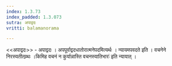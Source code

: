 ```yaml
---
index: 1.3.73
index_padded: 1.3.073
sutra: अपाद्वदः
vritti: balamanorama

---
```

<<अपाद्वदः>> - अपाद्वदः । अपपूर्वाद्वदधातोरात्मनेपदमित्यर्थः । न्यायमपवदते इति । वचनेने निरस्यतीतय्र्थः ।किमिह वचनं न कुर्यान्नास्ति वचनस्यातिभारः॑ इति न्यायात् । 